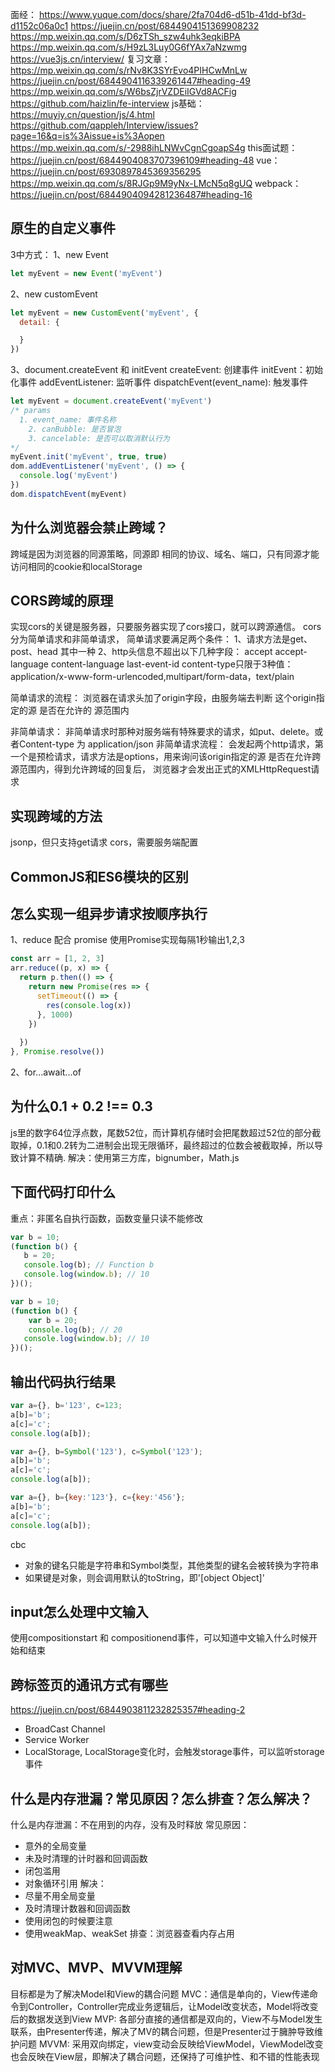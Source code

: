 面经：
https://www.yuque.com/docs/share/2fa704d6-d51b-41dd-bf3d-d1152c06a0c1
https://juejin.cn/post/6844904151369908232
https://mp.weixin.qq.com/s/D6zTSh_szw4uhk3eqkiBPA
https://mp.weixin.qq.com/s/H9zL3Luy0G6fYAx7aNzwmg
https://vue3js.cn/interview/
复习文章：
https://mp.weixin.qq.com/s/rNv8K3SYrEvo4PIHCwMnLw
https://juejin.cn/post/6844904116339261447#heading-49
https://mp.weixin.qq.com/s/W6bsZjrVZDEiIGVd8ACFig
https://github.com/haizlin/fe-interview
js基础：
https://muyiy.cn/question/js/4.html
https://github.com/qappleh/Interview/issues?page=16&q=is%3Aissue+is%3Aopen
https://mp.weixin.qq.com/s/-2988ihLNWvCgnCgoapS4g
this面试题： https://juejin.cn/post/6844904083707396109#heading-48
vue：
https://juejin.cn/post/6930897845369356295
https://mp.weixin.qq.com/s/8RJGp9M9yNx-LMcN5q8gUQ
webpack：
https://juejin.cn/post/6844904094281236487#heading-16
## 原生的自定义事件
3中方式：
1、new Event
```js
let myEvent = new Event('myEvent')
```
2、new customEvent
```js
let myEvent = new CustomEvent('myEvent', {
  detail: {

  }
})
```
3、document.createEvent 和 initEvent
createEvent: 创建事件
initEvent：初始化事件
addEventListener: 监听事件
dispatchEvent(event_name): 触发事件
```js
let myEvent = document.createEvent('myEvent')
/* params
  1. event_name: 事件名称
	2. canBubble: 是否冒泡
	3. cancelable: 是否可以取消默认行为
*/
myEvent.init('myEvent', true, true)
dom.addEventListener('myEvent', () => {
  console.log('myEvent')
})
dom.dispatchEvent(myEvent)
```

## 为什么浏览器会禁止跨域？
跨域是因为浏览器的同源策略，同源即 相同的协议、域名、端口，只有同源才能访问相同的cookie和localStorage

## CORS跨域的原理
实现cors的关键是服务器，只要服务器实现了cors接口，就可以跨源通信。
cors分为简单请求和非简单请求，
简单请求要满足两个条件： 
1、请求方法是get、post、head 其中一种
2、http头信息不超出以下几种字段：
  accept
  accept-language
  content-language
  last-event-id
  content-type只限于3种值：application/x-www-form-urlencoded,multipart/form-data，text/plain

简单请求的流程：
浏览器在请求头加了origin字段，由服务端去判断 这个origin指定的源 是否在允许的 源范围内

非简单请求：
非简单请求时那种对服务端有特殊要求的请求，如put、delete。或者Content-type 为 application/json
非简单请求流程：
会发起两个http请求，第一个是预检请求，请求方法是options，用来询问该origin指定的源 是否在允许跨源范围内，得到允许跨域的回复后，
浏览器才会发出正式的XMLHttpRequest请求

## 实现跨域的方法
jsonp，但只支持get请求
cors，需要服务端配置

## CommonJS和ES6模块的区别

## 怎么实现一组异步请求按顺序执行
1、reduce 配合 promise
使用Promise实现每隔1秒输出1,2,3
```js
const arr = [1, 2, 3]
arr.reduce((p, x) => {
  return p.then(() => {
    return new Promise(res => {
      setTimeout(() => {
        res(console.log(x))
      }, 1000)
    })
    
  })
}, Promise.resolve())
```
2、for...await...of

## 为什么0.1 + 0.2 !== 0.3
js里的数字64位浮点数，尾数52位，而计算机存储时会把尾数超过52位的部分截取掉，0.1和0.2转为二进制会出现无限循环，最终超过的位数会被截取掉，所以导致计算不精确.
解决：使用第三方库，bignumber，Math.js

## 下面代码打印什么
重点：非匿名自执行函数，函数变量只读不能修改
```js
var b = 10;
(function b() {
   b = 20; 
   console.log(b); // Function b
   console.log(window.b); // 10 
})();
```

```js
var b = 10;
(function b() {
    var b = 20; 
    console.log(b); // 20
   console.log(window.b); // 10 
})();
```

## 输出代码执行结果

```js
var a={}, b='123', c=123;  
a[b]='b';
a[c]='c';  
console.log(a[b]);
```
```js
var a={}, b=Symbol('123'), c=Symbol('123');  
a[b]='b';
a[c]='c';  
console.log(a[b]);
```
```js
var a={}, b={key:'123'}, c={key:'456'};  
a[b]='b';
a[c]='c';  
console.log(a[b]);
```

cbc
+ 对象的键名只能是字符串和Symbol类型，其他类型的键名会被转换为字符串
+ 如果键是对象，则会调用默认的toString，即'[object Object]'

## input怎么处理中文输入

使用compositionstart 和 compositionend事件，可以知道中文输入什么时候开始和结束

##  跨标签页的通讯方式有哪些
https://juejin.cn/post/6844903811232825357#heading-2
+ BroadCast Channel
+ Service Worker
+ LocalStorage, LocalStorage变化时，会触发storage事件，可以监听storage事件

## 什么是内存泄漏？常见原因？怎么排查？怎么解决？
什么是内存泄漏：不在用到的内存，没有及时释放
常见原因：
  + 意外的全局变量
  + 未及时清理的计时器和回调函数
  + 闭包滥用
  + 对象循环引用
解决：
  + 尽量不用全局变量
  + 及时清理计数器和回调函数
  + 使用闭包的时候要注意
  + 使用weakMap、weakSet
排查：浏览器查看内存占用
## 对MVC、MVP、MVVM理解
目标都是为了解决Model和View的耦合问题
MVC：通信是单向的，View传递命令到Controller，Controller完成业务逻辑后，让Model改变状态，Model将改变后的数据发送到View
MVP: 各部分直接的通信都是双向的，View不与Model发生联系，由Presenter传递，解决了MV的耦合问题，但是Presenter过于臃肿导致维护问题
MVVM: 采用双向绑定，view变动会反映给ViewModel，ViewModel改变也会反映在View层，即解决了耦合问题，还保持了可维护性、和不错的性能表现